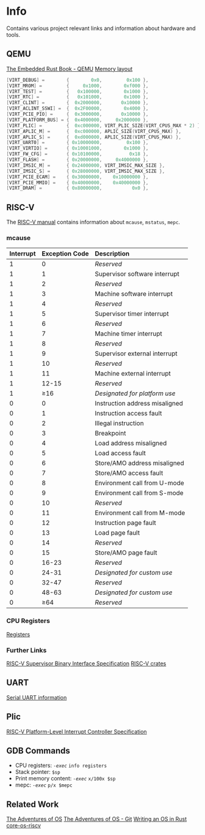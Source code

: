 # Info

Contains various project relevant links and information about hardware and tools.

## QEMU

[The Embedded Rust Book - QEMU](https://docs.rust-embedded.org/book/start/qemu.html)
[Memory layout](https://github.com/qemu/qemu/blob/master/hw/riscv/virt.c)

``` C
[VIRT_DEBUG] =        {        0x0,         0x100 },
[VIRT_MROM] =         {     0x1000,        0xf000 },
[VIRT_TEST] =         {   0x100000,        0x1000 },
[VIRT_RTC] =          {   0x101000,        0x1000 },
[VIRT_CLINT] =        {  0x2000000,       0x10000 },
[VIRT_ACLINT_SSWI] =  {  0x2F00000,        0x4000 },
[VIRT_PCIE_PIO] =     {  0x3000000,       0x10000 },
[VIRT_PLATFORM_BUS] = {  0x4000000,     0x2000000 },
[VIRT_PLIC] =         {  0xc000000, VIRT_PLIC_SIZE(VIRT_CPUS_MAX * 2) },
[VIRT_APLIC_M] =      {  0xc000000, APLIC_SIZE(VIRT_CPUS_MAX) },
[VIRT_APLIC_S] =      {  0xd000000, APLIC_SIZE(VIRT_CPUS_MAX) },
[VIRT_UART0] =        { 0x10000000,         0x100 },
[VIRT_VIRTIO] =       { 0x10001000,        0x1000 },
[VIRT_FW_CFG] =       { 0x10100000,          0x18 },
[VIRT_FLASH] =        { 0x20000000,     0x4000000 },
[VIRT_IMSIC_M] =      { 0x24000000, VIRT_IMSIC_MAX_SIZE },
[VIRT_IMSIC_S] =      { 0x28000000, VIRT_IMSIC_MAX_SIZE },
[VIRT_PCIE_ECAM] =    { 0x30000000,    0x10000000 },
[VIRT_PCIE_MMIO] =    { 0x40000000,    0x40000000 },
[VIRT_DRAM] =         { 0x80000000,           0x0 },
```

## RISC-V

The [RISC-V manual](https://github.com/riscv/riscv-isa-manual/#readme) contains information about `mcause`, `mstatus`, `mepc`.

### mcause

| Interrupt | Exception Code | Description                    |
| --------- |:-------------- |:------------------------------ |
| 1         | 0              | _Reserved_                     |
| 1         | 1              | Supervisor software interrupt  |
| 1         | 2              | _Reserved_                     |
| 1         | 3              | Machine software interrupt     |
| 1         | 4              | _Reserved_                     |
| 1         | 5              | Supervisor timer interrupt     |
| 1         | 6              | _Reserved_                     |
| 1         | 7              | Machine timer interrupt        |
| 1         | 8              | _Reserved_                     |
| 1         | 9              | Supervisor external interrupt  |
| 1         | 10             | _Reserved_                     |
| 1         | 11             | Machine external interrupt     |
| 1         | 12-15          | _Reserved_                     |
| 1         | ≥16            | _Designated for platform use_  |
| 0         | 0              | Instruction address misaligned |
| 0         | 1              | Instruction access fault       |
| 0         | 2              | Illegal instruction            |
| 0         | 3              | Breakpoint                     |
| 0         | 4              | Load address misaligned        |
| 0         | 5              | Load access fault              |
| 0         | 6              | Store/AMO address misaligned   |
| 0         | 7              | Store/AMO access fault         |
| 0         | 8              | Environment call from U-mode   |
| 0         | 9              | Environment call from S-mode   |
| 0         | 10             | _Reserved_                     |
| 0         | 11             | Environment call from M-mode   |
| 0         | 12             | Instruction page fault         |
| 0         | 13             | Load page fault                |
| 0         | 14             | _Reserved_                     |
| 0         | 15             | Store/AMO page fault           |
| 0         | 16-23          | _Reserved_                     |
| 0         | 24-31          | _Designated for custom use_    |
| 0         | 32-47          | _Reserved_                     |
| 0         | 48-63          | _Designated for custom use_    |
| 0         | ≥64            | _Reserved_                     |

### CPU Registers

[Registers](https://en.wikichip.org/wiki/risc-v/registers)

### Further Links

[RISC-V Supervisor Binary Interface Specification](https://github.com/riscv-non-isa/riscv-sbi-doc/blob/master/riscv-sbi.adoc#system-reset-extension-eid-0x53525354-srst)
[RISC-V crates](https://github.com/rust-embedded/riscv)

## UART

[Serial UART information](https://www.lammertbies.nl/comm/info/serial-uart)

## Plic

[RISC-V Platform-Level Interrupt Controller Specification](https://github.com/riscv/riscv-plic-spec/blob/master/riscv-plic.adoc)

## GDB Commands

- CPU registers: _`-exec`_ `info registers`
- Stack pointer: `$sp`
- Print memory content: _`-exec`_ `x/100x $sp`
- mepc: _`-exec`_ `p/x $mepc`

## Related Work

[The Adventures of OS](https://osblog.stephenmarz.com/ch0.html)
[The Adventures of OS - Git](https://github.com/sgmarz/osblog/)
[Writing an OS in Rust](https://os.phil-opp.com/)
[core-os-riscv](https://github.com/skyzh/core-os-riscv)
